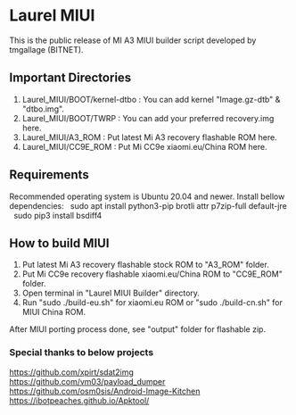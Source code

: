 # Laurel MIUI

This is the public release of MI A3 MIUI builder script developed by tmgallage (BITNET).

## Important Directories

1. Laurel_MIUI/BOOT/kernel-dtbo : You can add kernel "Image.gz-dtb" & "dtbo.img".
2. Laurel_MIUI/BOOT/TWRP : You can add your preferred recovery.img here.
3. Laurel_MIUI/A3_ROM : Put latest Mi A3 recovery flashable ROM here.
4. Laurel_MIUI/CC9E_ROM : Put Mi CC9e xiaomi.eu/China ROM here.

## Requirements

Recommended operating system is Ubuntu 20.04 and newer.
Install bellow dependencies:
  sudo apt install python3-pip brotli attr p7zip-full default-jre
  sudo pip3 install bsdiff4

## How to build MIUI

1. Put latest Mi A3 recovery flashable stock ROM to "A3_ROM" folder.
2. Put Mi CC9e recovery flashable xiaomi.eu/China ROM to "CC9E_ROM" folder.
3. Open terminal in "Laurel MIUI Builder" directory.
4. Run "sudo ./build-eu.sh" for xiaomi.eu ROM or "sudo ./build-cn.sh" for MIUI China ROM.

After MIUI porting process done, see "output" folder for flashable zip.

### Special thanks to below projects
https://github.com/xpirt/sdat2img
https://github.com/vm03/payload_dumper
https://github.com/osm0sis/Android-Image-Kitchen
https://ibotpeaches.github.io/Apktool/
